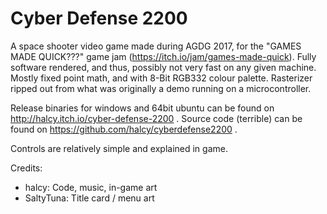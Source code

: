 # Cyber Defense 2200

A space shooter video game made during AGDG 2017, for the "GAMES MADE QUICK???"
game jam (https://itch.io/jam/games-made-quick). Fully software rendered, and thus,
possibly not very fast on any given machine. Mostly fixed point math, and with 8-Bit 
RGB332 colour palette. Rasterizer ripped out from what was originally a demo running on 
a microcontroller.

Release binaries for windows and 64bit ubuntu can be found on http://halcy.itch.io/cyber-defense-2200 .
Source code (terrible) can be found on https://github.com/halcy/cyberdefense2200 .

Controls are relatively simple and explained in game.

Credits:
* halcy: Code, music, in-game art
* SaltyTuna: Title card / menu art
